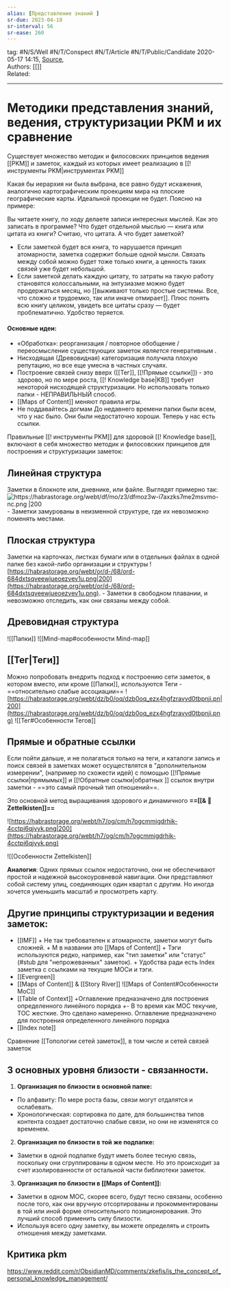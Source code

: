 ```yaml
---
alias: [Представление знаний ]  
sr-due: 2023-04-18
sr-interval: 56
sr-ease: 260
---
```

tag: #N/S/Well   #N/T/Conspect #N/T/Article  #N/T/Public/Candidate 
2020-05-17 14:15, [Source](https://ru.wikipedia.org/wiki/%D0%9F%D1%80%D0%B5%D0%B4%D1%81%D1%82%D0%B0%D0%B2%D0%BB%D0%B5%D0%BD%D0%B8%D0%B5_%D0%B7%D0%BD%D0%B0%D0%BD%D0%B8%D0%B9),  
Authors: [[]]   
Related:  

---

# Методики представления знаний, ведения, структуризации PKM и их сравнение
Существует множество методик и филосовских принципов ведения [[PKM]] и заметок, каждый из которых имеет реализацию в [[! инструменты PKM|инструментах PKM]]

Какая бы иерархия ни была выбрана, все равно будут искажения, аналогично картографическим проекциям мира на плоские географические карты. Идеальной проекции не будет. Поясню на примере:

Вы читаете книгу, по ходу делаете записи интересных мыслей. Как это записать в программе? Что будет отдельной мыслью — книга или цитата из книги? Считаю, что цитата. А что будет заметкой?

-   Если заметкой будет вся книга, то нарушается принцип атомарности, заметка содержит больше одной мысли. Связать между собой можно будет тоже только книги, а ценность таких связей уже будет небольшой.
-   Если заметкой делать каждую цитату, то затраты на такую работу становятся колоссальными, на энтузиазме можно будет продержаться месяц, но [[выживают только простые системы. Все, что сложно и трудоемко, так или иначе отмирает]]. Плюс понять всю книгу целиком, увидеть все цитаты сразу — будет проблематично. Удобство теряется.

#### Основные идеи:

- «Обработка»: реорганизация / повторное обобщение / переосмысление существующих заметок _является_ генеративным .
- Нисходящая (Древовидная) категоризация получила плохую репутацию, но все еще умесна в частных случаях.
- Построение связей снизу вверх ([[Тег]], [[!Прямые ссылки]]) - это здорово, но по мере роста, [[! Knowledge base|KB]] требует некоторой нисходящей структуризации. Но использовать только папки - НЕПРАВИЛЬНЫЙ способ.
- [[Maps of Content]] меняют правила игры.
- Не поддавайтесь догмам
До недавнего времени папки были всем, что у нас было. Они были недостаточно хороши. Теперь у нас есть ссылки. 

Правильные [[! инструменты PKM]] для здоровой [[! Knowledge base]], включают в себя множество методик и филосовских принципов для построения и структуризации заметок:

## Линейная структура
Заметки в блокноте или, дневнике, или файле. Выглядят примерно так:
![https://habrastorage.org/webt/df/mo/z3/dfmoz3w-i7axzks7me2msvmo-nc.png |200 ](https://habrastorage.org/webt/df/mo/z3/dfmoz3w-i7axzks7me2msvmo-nc.png)
\- Заметки замурованы в неизменной структуре, где их невозможно поменять местами.

## Плоская структура
Заметки на карточках, листках бумаги или в отдельных файлах в одной папке
без какой-либо организации и структуры 
 ![https://habrastorage.org/webt/or/d-/68/ord-684dxtsqveewjueoezvev1u.png|200](https://habrastorage.org/webt/or/d-/68/ord-684dxtsqveewjueoezvev1u.png).
\- Заметки в свободном плавании, и невозможно отследить, как они связаны между собой.

## Древовидная структура
![[Папки]] ![[Mind-map#особенности Mind-map]]


## [[Тег|Теги]] 
Можно попробовать внедрить подход к построению сети заметок, в котором вместо, или кроме [[Папки]], используются Теги - ==относительно слабые ассоциации==
![https://habrastorage.org/webt/dz/b0/oq/dzb0oq_ezx4hgfzravvd0tbpnji.pn|200](https://habrastorage.org/webt/dz/b0/oq/dzb0oq_ezx4hgfzravvd0tbpnji.png)
![[Тег#Особенности Тегов]]

## Прямые  и обратные ссылки 
Если пойти дальше, и не полагаться только на теги, и каталоги 
запись и поиск связей в заметках может осуществлятся в "дополнительном измерении", (например по схожести идей) с помощью [[!Прямые ссылки|прямымых]] и [[!Обратные ссылки|обратных ]] ссылок внутри заметки - ==это самый прочный тип отношений==.

Это основной метод выращивания здорового и динамичного **==[[& 🌲️Zettelkisten]]==**

![https://habrastorage.org/webt/h7/og/cm/h7ogcmmigdrhik-4cctpi6qjvyk.png|200](https://habrastorage.org/webt/h7/og/cm/h7ogcmmigdrhik-4cctpi6qjvyk.png)

![[Особенности Zettelkisten]]

**Аналогия**: Одних прямых ссылок недостаточно, они не обеспечивают простой и надежной высокоуровневой навигации. Они представляют собой систему улиц, соединяющих один квартал с 
другим. Но иногда хочется уменьшить масштаб и просмотреть карту.

## Другие принципы  структуризации и ведения заметок:
- [[IMF]] 
	\+ Не так требователен к атомарности, заметки могут быть сложней.
	\+ M в названии это [[Maps of Content]] 
	\+ Тэги используются редко, например, как "тип заметки" или "статус" (#stub для "непрожеванных" заметок).
	\+ Удобства ради есть Index заметка с ссылками на текущие MOCи и тэги.
- [[Evergreen]]
- [[Maps of Content]] & [[Story River]]
	![[Maps of Content#Особенности MoC]]
- [[Table of Context]]
\+Оглавление предназначено для построения определенного линейного порядка
\+- В то время как MOC текучие, TOC жесткие. Это сделано намеренно. Оглавление предназначено для построения определенного линейного порядка
- [[Index note]]
 
Сравнение [[Топологии сетей заметок]], в том числе и сетей связей заметок 
 

 ## 3 основных уровня близости - связанности.
 1. **Организация по близости в основной папке:**  
- По алфавиту: По мере роста базы, связи могут отдалятся и ослабевать.
- Хронологическая: сортировка по дате, для большинства типов контента создает достаточно слабые связи, но они не изменятся со временем.

 2. **Организация по близости в той же подпапке:**
-   Заметки в одной подпапке будут иметь более тесную связь, поскольку они сгруппированы в одном месте. Но это происходит за счет изолированности от остальной части библиотеки заметок.

3. **Организация по близости в [[Maps of Content]]:**
- Заметки в одном MOC, скорее всего, будут тесно связаны, особенно после того, как они вручную отсортированы и прокомментированы  в той или иной форме относительного позиционирования. Это лучший способ применить силу близости.
- Используя всего одну заметку, вы можете определять и строить отношения между заметками.

## Критика pkm
https://www.reddit.com/r/ObsidianMD/comments/zkefis/is_the_concept_of_personal_knowledge_management/